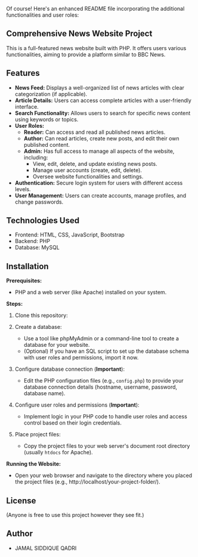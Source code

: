 Of course! Here's an enhanced README file incorporating the additional functionalities and user roles:

## Comprehensive News Website Project

This is a full-featured news website built with PHP. It offers users various functionalities, aiming to provide a platform similar to BBC News.

## Features

* **News Feed:** Displays a well-organized list of news articles with clear categorization (if applicable).
* **Article Details:** Users can access complete articles with a user-friendly interface.
* **Search Functionality:** Allows users to search for specific news content using keywords or topics.
* **User Roles:**
    * **Reader:** Can access and read all published news articles.
    * **Author:** Can read articles, create new posts, and edit their own published content.
    * **Admin:** Has full access to manage all aspects of the website, including:
        * View, edit, delete, and update existing news posts.
        * Manage user accounts (create, edit, delete).
        * Oversee website functionalities and settings.
* **Authentication:** Secure login system for users with different access levels.
* **User Management:** Users can create accounts, manage profiles, and change passwords.

## Technologies Used

* Frontend: HTML, CSS, JavaScript, Bootstrap
* Backend: PHP
* Database: MySQL

## Installation

**Prerequisites:**

* PHP and a web server (like Apache) installed on your system.

**Steps:**

1. Clone this repository:

2. Create a database:

   - Use a tool like phpMyAdmin or a command-line tool to create a database for your website.
   - (Optional) If you have an SQL script to set up the database schema with user roles and permissions, import it now.

3. Configure database connection (**Important**):

   - Edit the PHP configuration files (e.g., `config.php`) to provide your database connection details (hostname, username, password, database name).

4. Configure user roles and permissions (**Important**):

   - Implement logic in your PHP code to handle user roles and access control based on their login credentials.

5. Place project files:

   - Copy the project files to your web server's document root directory (usually `htdocs` for Apache).

**Running the Website:**

- Open your web browser and navigate to the directory where you placed the project files (e.g., http://localhost/your-project-folder/).


## License

(Anyone is free to use this project however they see fit.)

## Author

* JAMAL SIDDIQUE QADRI

